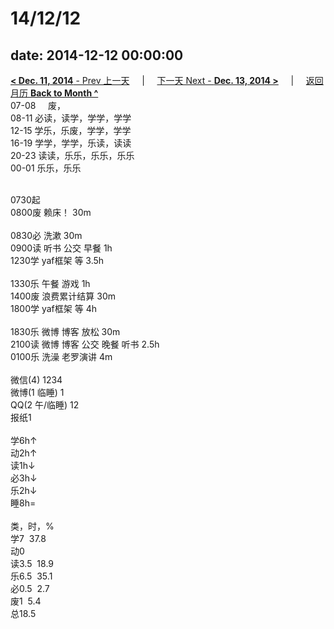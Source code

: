 # 14/12/12

date: 2014-12-12 00:00:00
---
[**< Dec. 11, 2014** - Prev 上一天](/lifelogs/2014/12/d11.html) &nbsp; &nbsp; | &nbsp; &nbsp; [下一天 Next - **Dec. 13, 2014 >**](/lifelogs/2014/12/d13.html) &nbsp; &nbsp; |  &nbsp; &nbsp; [返回月历 **Back to Month ^**](/lifelogs/2014/12/index.html)
<br/>07-08     废，<br/>08-11 必读，读学，学学，学学<br/>12-15 学乐，乐废，学学，学学<br/>16-19 学学，学学，乐读，读读<br/>20-23 读读，乐乐，乐乐，乐乐<br/>00-01 乐乐，乐乐<div><br/></div>0730起<br/>0800废 赖床！ 30m<div><br/></div>0830必 洗漱 30m<br/>0900读 听书 公交 早餐 1h<br/>1230学 yaf框架 等 3.5h<div><br/></div>1330乐 午餐 游戏 1h<br/>1400废 浪费累计结算 30m<br/>1800学 yaf框架 等 4h<div><br/></div>1830乐 微博 博客 放松 30m<br/>2100读 微博 博客 公交 晚餐 听书 2.5h<br/>0100乐 洗澡 老罗演讲 4m<div><br/></div>微信(4) 1234<br/>微博(1 临睡) 1<br/>QQ(2 午/临睡) 12<br/>报纸1<div><br/></div>学6h↑<br/>动2h↑<br/>读1h↓<br/>必3h↓<br/>乐2h↓<br/>睡8h=<div><br/></div>类，时，%<br/>学7  37.8<br/>动0<br/>读3.5  18.9<br/>乐6.5  35.1<br/>必0.5  2.7<br/>废1  5.4<br/>总18.5</div>
